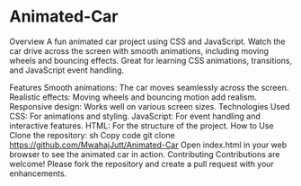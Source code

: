 # Animated-Car
Overview
A fun animated car project using CSS and JavaScript. Watch the car drive across the screen with smooth animations, including moving wheels and bouncing effects. Great for learning CSS animations, transitions, and JavaScript event handling.

Features
Smooth animations: The car moves seamlessly across the screen.
Realistic effects: Moving wheels and bouncing motion add realism.
Responsive design: Works well on various screen sizes.
Technologies Used
CSS: For animations and styling.
JavaScript: For event handling and interactive features.
HTML: For the structure of the project.
How to Use
Clone the repository:
sh
Copy code
git clone https://github.com/MwahajJutt/Animated-Car
Open index.html in your web browser to see the animated car in action.
Contributing
Contributions are welcome! Please fork the repository and create a pull request with your enhancements.
